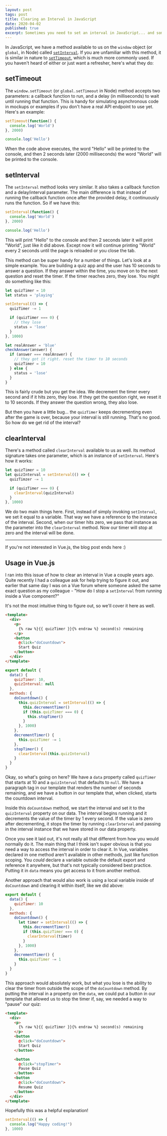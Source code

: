 ```yaml
---
layout: post
tags: post
title: Clearing an Interval in JavaScript
date: 2020-04-02
published: true
excerpt: Sometimes you need to set an interval in JavaScript... and sometimes you need to make it stop. We'll go over the basics of how to do this and also cover clearing an interval in a Vue component.
---
```


In JavaScript, we have a method available to us on the `window` object (or `global`, in Node) called [`setInterval`](https://developer.mozilla.org/en-US/docs/Web/API/WindowOrWorkerGlobalScope/setInterval). If you are unfamiliar with this method, it is similar in nature to [`setTimeout`](https://developer.mozilla.org/en-US/docs/Web/API/WindowOrWorkerGlobalScope/setTimeout), which is much more commonly used. If you haven't heard of either or just want a refresher, here's what they do:

## setTimeout

The `window.setTimeout` (or `global.setTimeout` in Node) method accepts two parameters: a callback function to run, and a delay (in milliseconds) to wait until running that function. This is handy for  simulating asynchronous code in mockups or examples if you don't have a real API endpoint to use yet. Here's an example:

```js
setTimeout(function() {
  console.log('World')
}, 2000)

console.log('Hello')
```

When the code above executes, the word "Hello" will be printed to the console, and then 2 seconds later (2000 milliseconds) the word "World" will be printed to the console.

## setInterval

The `setInterval` method looks very similar. It also takes a callback function and a delay/interval parameter. The main difference is that instead of running the callback function once after the provided delay, it continuously runs the function. So if we have this:

```js
setInterval(function() {
  console.log('World')
}, 2000)

console.log('Hello')
```

This will print "Hello" to the console and then 2 seconds later it will print "World", just like it did above. Except now it will continue printing "World" every 2 seconds until the page is reloaded or you close the tab.

This method can be super handy for a number of things. Let's look at a simple example. You are building a quiz app and the user has 10 seconds to answer a question. If they answer within the time, you move on to the next question and reset the timer. If the timer reaches zero, they lose. You might do something like this:

```js
let quizTimer = 10
let status = 'playing'

setInterval(() => {
  quizTimer -= 1

  if (quizTimer === 0) {
    // they lose
    status = 'lose'
  }
}, 1000)

let realAnswer = 'blue'
checkAnswer(answer) {
  if (answer === realAnswer) {
    // they got it right. reset the timer to 10 seconds
    quizTimer = 10
  } else {
    status = 'lose'
  }
}
```

This is fairly crude but you get the idea. We decrement the timer every second and if it hits zero, they lose. If they get the question right, we reset it to 10 seconds. If they answer the question wrong, they also lose.

But then you have a little bug... the `quizTimer` keeps decrementing even after the game is over, because your interval is still running. That's no good. So how do we get rid of the interval?

## clearInterval

There's a method called `clearInterval` available to us as well. Its method signature takes one parameter, which is an instance of `setInterval`. Here's how it works:

```js
let quizTimer = 10
let quizInterval = setInterval(() => {
  quizTimzer -= 1

  if (quizTimer === 0) {
    clearInterval(quizInterval)
  }
}, 1000)
```

We do two main things here. First, instead of simply invoking `setInterval`, we set it equal to a variable. That way we have a reference to the instance of the interval. Second, when our timer hits zero, we pass that instance as the parameter into the `clearInterval` method. Now our timer will stop at zero and the interval will be done.

---

If you're not interested in Vue.js, the blog post ends here :)

## Usage in Vue.js

I ran into this issue of how to clear an interval in Vue a couple years ago. Quite recently I had a colleague ask for help trying to figure it out, and earlier that same day I was on a Vue forum where someone asked the same exact question as my colleague - "How do I stop a `setInterval` from running inside a Vue component?"

It's not the most intuitive thing to figure out, so we'll cover it here as well.

```html
<template>
  <div>
    <p>
      {% raw %}{{ quizTimer }}{% endraw %} second(s) remaining
    </p>
    <button
      @click="doCountdown">
      Start Quiz
    </button>
  </div>
</template>
```

```js
export default {
  data() {
    quizTimer: 10,
    quizInterval: null
  },
  methods: {
    doCountdown() {
      this.quizInterval = setInterval(() => {
        this.decrementTimer()
        if (this.quizTimer === 0) {
          this.stopTimer()
        }
      }, 1000)
    },
    decrementTimer() {
      this.quizTimer -= 1
    },
    stopTimer() {
      clearInterval(this.quizInterval)
    }
  }
}
```

Okay, so what's going on here? We have a `data` property called `quizTimer` that starts at 10 and a `quizInterval` that defaults to `null`. We have a paragraph tag in our template that renders the number of seconds remaining, and we have a button in our template that, when clicked, starts the countdown interval.

Inside this `doCountdown` method, we start the interval and set it to the `quizInterval` property on our data. The interval begins running and it decrements the value of the timer by 1 every second. If the value is zero after decrementing, it stops the timer by running `clearInterval` and passing in the interval instance that we have stored in our data property.

Once you see it laid out, it's not really all that different from how you would normally do it. The main thing that I think isn't super obvious is that you need a way to access the interval in order to clear it. In Vue, variables declared in one method aren't available in other methods, just like function scoping. You *could* declare a variable outside the default export and reference it anywhere, but that's not typically considered best practice. Putting it in `data` means you get access to it from another method.

Another approach that would also work is using a local variable inside of `doCountdown` and clearing it within itself, like we did above:

```js
export default {
  data() {
    quizTimer: 10
  },
  methods: {
    doCountdown() {
      let timer = setInterval(() => {
        this.decrementTimer()
        if (this.quizTimer === 0) {
          clearInterval(timer)
        }
      }, 1000)
    },
    decrementTimer() {
      this.quizTimer -= 1
    }
  }
}
```

This approach would absolutely work, but what you lose is the ability to clear the timer from outside the scope of the `doCountdown` method. By putting the interval in a property on the `data`, we could put a button in our template that allowed us to stop the timer if, say, we needed a way to "pause" our quiz:

```html
<template>
  <div>
    <p>
      {% raw %}{{ quizTimer }}{% endraw %} second(s) remaining
    </p>
    <button
      @click="doCountdown">
      Start Quiz
    </button>

    <button
      @click="stopTimer">
      Pause Quiz
    </button>
    <button
      @click="doCountdown">
      Resume Quiz
    </button>
  </div>
</template>
```

Hopefully this was a helpful explanation!

```js
setInterval(() => {
  console.log("Happy coding!")
}, 1000)
```
